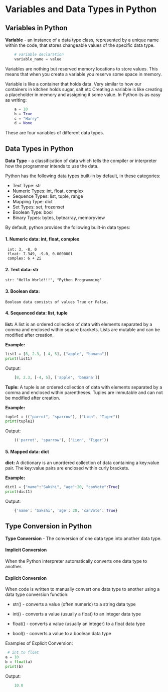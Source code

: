 # Variables and Data Types in Python 

## Variables in Python

**Variable** - an instance of a data type class, represented by a unique name within the code, that stores changeable values of the specific data type.

```python
    # variable declaration
    variable_name = value
```
Variables are nothing but reserved memory locations to store values. This means that when you create a variable you reserve some space in memory.

Variable is like a container that holds data. Very similar to how our containers in kitchen holds sugar, salt etc Creating a variable is like creating a placeholder in memory and assigning it some value. In Python its as easy as writing:

```python
    a = 10
    b = True
    c = "Harry"
    d = None
 ```
These are four variables of different data types.

## Data Types in Python

**Data Type** - a classification of data which tells the compiler or interpreter how the programmer intends to use the data.

Python has the following data types built-in by default, in these categories:

* Text Type:	str
* Numeric Types:	int, float, complex
* Sequence Types:	list, tuple, range
* Mapping Type:	dict
* Set Types:	set, frozenset
* Boolean Type:	bool
* Binary Types:	bytes, bytearray, memoryview

By default, python provides the following built-in data types:

#### 1. Numeric data: int, float, complex
     int: 3, -8, 0
     float: 7.349, -9.0, 0.0000001
     complex: 6 + 2i

#### 2. Text data: str

    str: "Hello World!!!", "Python Programming"

#### 3. Boolean data:
    Boolean data consists of values True or False.

#### 4. Sequenced data: list, tuple 

**list:** A list is an ordered collection of data with elements separated by a comma and enclosed within square brackets. Lists are mutable and can be modified after creation.

**Example:**
```python 
list1 = [8, 2.3, [-4, 5], ["apple", "banana"]]
print(list1)
```
Output:

```python
    [8, 2.3, [-4, 5], ['apple', 'banana']]
```

**Tuple:** A tuple is an ordered collection of data with elements separated by a comma and enclosed within parentheses. Tuples are immutable and can not be modified after creation.

**Example:**

```python
tuple1 = (("parrot", "sparrow"), ("Lion", "Tiger"))
print(tuple1)
```

Output:
    
```python
    (('parrot', 'sparrow'), ('Lion', 'Tiger'))
```

#### 5. Mapped data: dict
**dict:** A dictionary is an unordered collection of data containing a key:value pair. The key:value pairs are enclosed within curly brackets.

**Example:**
```python
dict1 = {"name":"Sakshi", "age":20, "canVote":True}
print(dict1)
```
Output:
```python
    {'name': 'Sakshi', 'age': 20, 'canVote': True}
```

## Type Conversion in Python

**Type Conversion** - The conversion of one data type into another data type.

#### Implicit Conversion
 When the Python interpreter automatically converts one data type to another.

#### Explicit Conversion 
When code is written to manually convert one data type to another using a data type conversion function:

- str() - converts a value (often numeric) to a string data type

- int() - converts a value (usually a float) to an integer data type

- float() - converts a value (usually an integer) to a float data type

- bool() - converts a value to a boolean data type

Examples of Explicit Conversion:

```python
 # int to float
a = 10
b = float(a)
print(b)
```
Output:
```python
    10.0
``````
